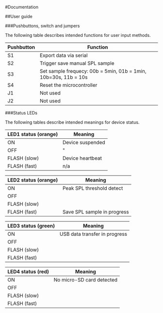 #Documentation

##User guide

###Pushbuttons, switch and jumpers

The following table describes intended functions for user input methods.

| Pushbutton | Function                                                        |
| ---------- | --------------------------------------------------------------- |
| S1         | Export data via serial                                          |
| S2         | Trigger save manual SPL sample                                  |
| S3         | Set sample frequecy: 00b = 5min, 01b = 1min, 10b=30s, 11b = 10s |
| S4         | Reset the microcontroller                                       |
| J1         | Not used                                                        |
| J2         | Not used                                                        |

###Status LEDs

The following tables describe intended meanings for device status.

| LED1 status (orange) | Meaning          |
| -------------------- | ---------------- |
| ON                   | Device suspended |
| OFF                  | "                |
| FLASH (slow)         | Device heartbeat |
| FLASH (fast)         | n/a              |

| LED2 status (orange) | Meaning                     |
| -------------------- | --------------------------- |
| ON                   | Peak SPL threshold detect   |
| OFF                  |                             |
| FLASH (slow)         |                             |
| FLASH (fast)         | Save SPL sample in progress |

| LED3 status (green)  | Meaning                       |
| -------------------- | ----------------------------- |
| ON                   | USB data transfer in progress |
| OFF                  |                               |
| FLASH (slow)         |                               |
| FLASH (fast)         |                               |

| LED4 status (red)    | Meaning                   |
| -------------------- | ------------------------- |
| ON                   | No micro-SD card detected |
| OFF                  |                           |
| FLASH (slow)         |                           |
| FLASH (fast)         |                           |